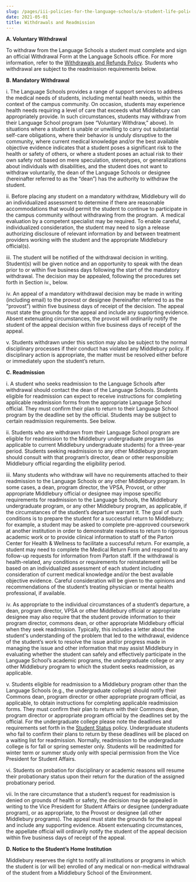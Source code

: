 ```yaml
---
slug: /pages/iii-policies-for-the-language-schools/a-student-life-policies/withdrawals-and-readmission
date: 2021-05-01
title: Withdrawals and Readmission
---
```

**A. Voluntary Withdrawal**

To withdraw from the Language Schools a student must complete and sign an official Withdrawal Form at the Language Schools office. For more information, refer to the [Withdrawals and Refunds Policy](/pages/iii-policies-for-the-language-schools/c-financial-policies/c-3-withdrawals-and-refunds). Students who withdrawal are subject to the readmission requirements below.

**B. Mandatory Withdrawal**

i. The Language Schools provides a range of support services to address the medical needs of students, including mental health needs, within the context of the campus community. On occasion, students may experience health needs requiring a level of care that exceeds what Middlebury can appropriately provide. In such circumstances, students may withdraw from their Language School program (see “Voluntary Withdraw,” above). In situations where a student is unable or unwilling to carry out substantial self-care obligations, where their behavior is unduly disruptive to the community, where current medical knowledge and/or the best available objective evidence indicates that a student poses a significant risk to the health or safety of others, or where a student poses an actual risk to their own safety not based on mere speculation, stereotypes, or generalizations about individuals with disabilities, and the student does not want to withdraw voluntarily, the dean of the Language Schools or designee (hereinafter referred to as the “dean”) has the authority to withdraw the student.

ii. Before placing any student on a mandatory withdraw, Middlebury will do an individualized assessment to determine if there are reasonable accommodations that would permit the student to continue to participate in the campus community without withdrawing from the program.  A medical evaluation by a competent specialist may be required. To enable careful, individualized consideration, the student may need to sign a release authorizing disclosure of relevant information by and between treatment providers working with the student and the appropriate Middlebury official(s).

iii. The student will be notified of the withdrawal decision in writing. Student(s) will be given notice and an opportunity to speak with the dean prior to or within five business days following the start of the mandatory withdrawal. The decision may be appealed, following the procedures set forth in Section iv., below.

iv. An appeal of a mandatory withdrawal decision may be made in writing (including email) to the provost or designee (hereinafter referred to as the “provost”) within five business days of receipt of the decision. The appeal must state the grounds for the appeal and include any supporting evidence. Absent extenuating circumstances, the provost will ordinarily notify the student of the appeal decision within five business days of receipt of the appeal.

v. Students withdrawn under this section may also be subject to the normal disciplinary processes if their conduct has violated any Middlebury policy. If disciplinary action is appropriate, the matter must be resolved either before or immediately upon the student’s return.

**C. Readmission**

i. A student who seeks readmission to the Language Schools after withdrawal should contact the dean of the Language Schools. Students eligible for readmission can expect to receive instructions for completing applicable readmission forms from the appropriate Language School official. They must confirm their plan to return to their Language School program by the deadline set by the official. Students may be subject to certain readmission requirements. See below.

ii. Students who are withdrawn from their Language School program are eligible for readmission to the Middlebury undergraduate program (as applicable to current Middlebury undergraduate students) for a three-year period. Students seeking readmission to any other Middlebury program should consult with that program’s director, dean or other responsible Middlebury official regarding the eligibility period.

iii. Many students who withdraw will have no requirements attached to their readmission to the Language Schools or any other Middlebury program. In some cases, a dean, program director, the VPSA, Provost, or other appropriate Middlebury official or designee may impose specific requirements for readmission to the Language Schools, the Middlebury undergraduate program, or any other Middlebury program, as applicable, if the circumstances of the student’s departure warrant it. The goal of such conditions is to prepare the student for a successful return to Middlebury; for example, a student may be asked to complete pre-approved coursework at another institution in order to demonstrate readiness to return to rigorous academic work or to provide clinical information to staff of the Parton Center for Health & Wellness to facilitate a successful return. For example, a student may need to complete the Medical Return Form and respond to any follow-up requests for information from Parton staff. If the withdrawal is health-related, any conditions or requirements for reinstatement will be based on an individualized assessment of each student including consideration of current medical knowledge and/or the best available objective evidence. Careful consideration will be given to the opinions and recommendations of the student’s treating physician or mental health professional, if available.

iv. As appropriate to the individual circumstances of a student’s departure, a dean, program director, VPSA or other Middlebury official or appropriate designee may also require that the student provide information to their program director, commons dean, or other appropriate Middlebury official when they seek readmission. Typically, this includes a letter about the student's understanding of the problem that led to the withdrawal, evidence of the student’s work to resolve the issue and/or progress made in managing the issue and other information that may assist Middlebury in evaluating whether the student can safely and effectively participate in the Language School’s academic programs, the undergraduate college or any other Middlebury program to which the student seeks readmission, as applicable.

v. Students eligible for readmission to a Middlebury program other than the Language Schools (e.g., the undergraduate college) should notify their Commons dean, program director or other appropriate program official, as applicable, to obtain instructions for completing applicable readmission forms. They must confirm their plan to return with their Commons dean, program director or appropriate program official by the deadlines set by the official. For the undergraduate college please note the deadlines and requirements set forth in the [Student Status](https://www.middlebury.edu/about/handbook/ug-college-policies/ug-policies/academics/student-status) policy. Undergraduate students who fail to confirm their plans to return by these deadlines will be placed on a waiting list for readmission. Normally, readmission to the undergraduate college is for fall or spring semester only. Students will be readmitted for winter term or summer study only with special permission from the Vice President for Student Affairs.

vi. Students on probation for disciplinary or academic reasons will resume their probationary status upon their return for the duration of the assigned probationary period.

vii. In the rare circumstance that a student’s request for readmission is denied on grounds of health or safety, the decision may be appealed in writing to the Vice President for Student Affairs or designee (undergraduate program), or as appropriate, to the Provost or designee (all other Middlebury programs). The appeal must state the grounds for the appeal and include any supporting evidence. Absent extenuating circumstances, the appellate official will ordinarily notify the student of the appeal decision within five business days of receipt of the appeal.

**D. Notice to the Student’s Home Institution**

Middlebury reserves the right to notify all institutions or programs in which the student is (or will be) enrolled of any medical or non-medical withdrawal of the student from a Middlebury School of the Environment.